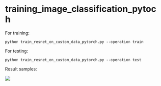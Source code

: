 # training_image_classification_pytoch

For training:

``` python train_resnet_on_custom_data_pytorch.py --operation train ```


For testing:

```python train_resnet_on_custom_data_pytorch.py --operation test ```


Result samples:

![](results.png)
